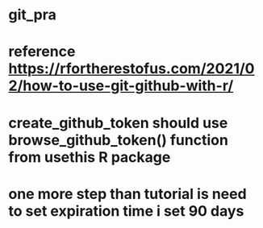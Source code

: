 # git_pra
# reference https://rfortherestofus.com/2021/02/how-to-use-git-github-with-r/
# create_github_token should use browse_github_token() function from usethis R package
# one more step than tutorial is need to set expiration time i set 90 days
